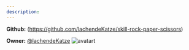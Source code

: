 ```yaml
---
description: 
---
```



**Github:** (https://github.com/lachendeKatze/skill-rock-paper-scissors)

**Owner:** [@lachendeKatze](https://github.com/lachendeKatze) ![avatart](https://avatars0.githubusercontent.com/u/21974795?v=4)

